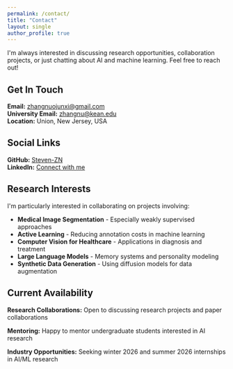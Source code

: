 ```yaml
---
permalink: /contact/
title: "Contact"
layout: single
author_profile: true
---
```


I'm always interested in discussing research opportunities, collaboration projects, or just chatting about AI and machine learning. Feel free to reach out!

## Get In Touch

**Email:** [zhangnuojunxi@gmail.com](mailto:zhangnuojunxi@gmail.com)  
**University Email:** [zhangnu@kean.edu](mailto:zhangnu@kean.edu)  
**Location:** Union, New Jersey, USA

## Social Links

**GitHub:** [Steven-ZN](https://github.com/Steven-ZN)  
**LinkedIn:** [Connect with me](https://linkedin.com/in/your-link)

## Research Interests

I'm particularly interested in collaborating on projects involving:

- **Medical Image Segmentation** - Especially weakly supervised approaches
- **Active Learning** - Reducing annotation costs in machine learning
- **Computer Vision for Healthcare** - Applications in diagnosis and treatment
- **Large Language Models** - Memory systems and personality modeling
- **Synthetic Data Generation** - Using diffusion models for data augmentation

## Current Availability

**Research Collaborations:** Open to discussing research projects and paper collaborations

**Mentoring:** Happy to mentor undergraduate students interested in AI research

**Industry Opportunities:** Seeking winter 2026 and summer 2026 internships in AI/ML research
